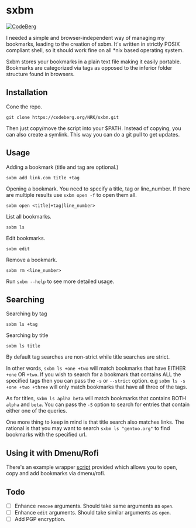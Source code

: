 # sxbm

[![CodeBerg](https://img.shields.io/badge/Hosted_at-Codeberg-%232185D0?style=flat-square&logo=CodeBerg)](https://codeberg.org/NRK/sxbm)

I needed a simple and browser-independent way of managing my bookmarks, leading to the creation of sxbm.
It's written in strictly POSIX compliant shell, so it should work fine on all \*nix based operating system.

Sxbm stores your bookmarks in a plain text file making it easily portable.
Bookmarks are categorized via tags as opposed to the inferior folder structure found in browsers.

## Installation

Cone the repo.
```
git clone https://codeberg.org/NRK/sxbm.git
```

Then just copy/move the script into your $PATH.
Instead of copying, you can also create a symlink. This way you can do a git pull to get updates.

## Usage

Adding a bookmark (title and tag are optional.)
```
sxbm add link.com title +tag
```

Opening a bookmark. You need to specify a title, tag or line\_number.
If there are multiple results use `sxbm open -f` to open them all.
```
sxbm open <title|+tag|line_number>
```

List all bookmarks.
```
sxbm ls
```

Edit bookmarks.
```
sxbm edit
```

Remove a bookmark.
```
sxbm rm <line_number>
```

Run `sxbm --help` to see more detailed usage.

## Searching

Searching by tag
```
sxbm ls +tag
```

Searching by title
```
sxbm ls title
```

By default tag searches are non-strict while title searches are strict.

In other words, `sxbm ls +one +two` will match bookmarks that have EITHER
`+one` OR `+two`. If you wish to search for a bookmark that contains ALL the
specified tags then you can pass the `-s` or `--strict` option.
e.g `sxbm ls -s +one +two +three` will only match bookmarks that have all three
of the tags.

As for titles, `sxbm ls aplha beta` will match bookmarks that contains BOTH
`alpha` and `beta`. You can pass the `-S` option to search for entries that
contain either one of the queries.

One more thing to keep in mind is that title search also matches links. The
rational is that you may want to search `sxbm ls "gentoo.org"` to find
bookmarks with the specified url.

## Using it with Dmenu/Rofi

There's an example wrapper [script](extra/sxbm_dmenu) provided which allows you
to open, copy and add bookmarks via dmenu/rofi.

## Todo

- [ ] Enhance `remove` arguments. Should take same arguments as `open`.
- [ ] Enhance `edit` arguments. Should take similar arguments as `open`.
- [ ] Add PGP encryption.
